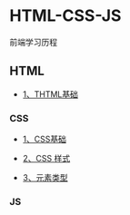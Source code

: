 # HTML-CSS-JS
前端学习历程

 
## HTML 

- [1、THTML基础](https://github.com/SunshineBrother/HTML-CSS-JS/blob/master/HTML/THTML基础/HTML基础.md)


### CSS 

- [1、CSS基础](https://github.com/SunshineBrother/HTML-CSS-JS/blob/master/CSS/CSS基础/CSS基础.md)
 
- [2、CSS 样式](https://github.com/SunshineBrother/HTML-CSS-JS/blob/master/CSS/CSS样式/CSS样式.md)
 
- [3、元素类型](https://github.com/SunshineBrother/HTML-CSS-JS/blob/master/CSS/元素类型/元素类型.md)

 


### JS 











